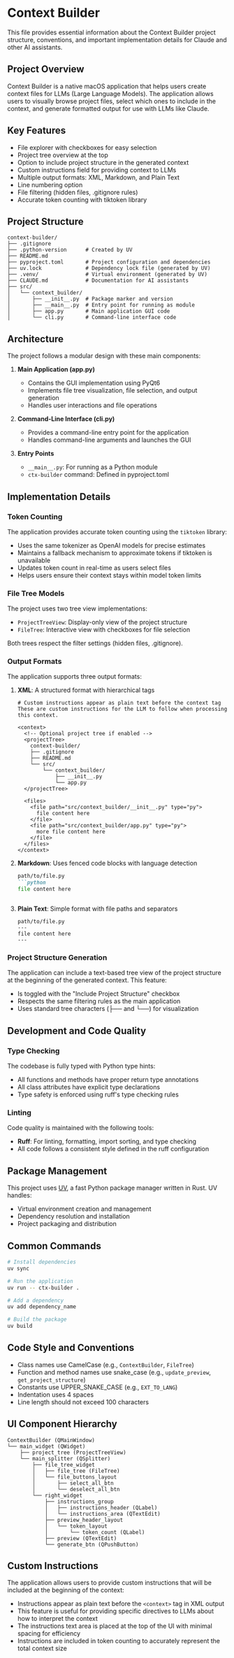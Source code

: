 # Context Builder

This file provides essential information about the Context Builder project structure, conventions, and important implementation details for Claude and other AI assistants.

## Project Overview

Context Builder is a native macOS application that helps users create context files for LLMs (Large Language Models). The application allows users to visually browse project files, select which ones to include in the context, and generate formatted output for use with LLMs like Claude.

## Key Features

- File explorer with checkboxes for easy selection
- Project tree overview at the top
- Option to include project structure in the generated context
- Custom instructions field for providing context to LLMs
- Multiple output formats: XML, Markdown, and Plain Text
- Line numbering option
- File filtering (hidden files, .gitignore rules)
- Accurate token counting with tiktoken library

## Project Structure

```
context-builder/
├── .gitignore
├── .python-version      # Created by UV
├── README.md
├── pyproject.toml       # Project configuration and dependencies
├── uv.lock              # Dependency lock file (generated by UV)
├── .venv/               # Virtual environment (generated by UV)
├── CLAUDE.md            # Documentation for AI assistants
├── src/
│   └── context_builder/
│       ├── __init__.py  # Package marker and version
│       ├── __main__.py  # Entry point for running as module
│       ├── app.py       # Main application GUI code
│       └── cli.py       # Command-line interface code
```

## Architecture

The project follows a modular design with these main components:

1. **Main Application (app.py)**
   - Contains the GUI implementation using PyQt6
   - Implements file tree visualization, file selection, and output generation
   - Handles user interactions and file operations

2. **Command-Line Interface (cli.py)**
   - Provides a command-line entry point for the application
   - Handles command-line arguments and launches the GUI

3. **Entry Points**
   - `__main__.py`: For running as a Python module
   - `ctx-builder` command: Defined in pyproject.toml

## Implementation Details

### Token Counting

The application provides accurate token counting using the `tiktoken` library:
- Uses the same tokenizer as OpenAI models for precise estimates
- Maintains a fallback mechanism to approximate tokens if tiktoken is unavailable
- Updates token count in real-time as users select files
- Helps users ensure their context stays within model token limits

### File Tree Models

The project uses two tree view implementations:
- `ProjectTreeView`: Display-only view of the project structure
- `FileTree`: Interactive view with checkboxes for file selection

Both trees respect the filter settings (hidden files, .gitignore).

### Output Formats

The application supports three output formats:
1. **XML**: A structured format with hierarchical tags
   ```
   # Custom instructions appear as plain text before the context tag
   These are custom instructions for the LLM to follow when processing this context.

   <context>
     <!-- Optional project tree if enabled -->
     <projectTree>
       context-builder/
       ├── .gitignore
       ├── README.md
       └── src/
           └── context_builder/
               ├── __init__.py
               └── app.py
     </projectTree>

     <files>
       <file path="src/context_builder/__init__.py" type="py">
         file content here
       </file>
       <file path="src/context_builder/app.py" type="py">
         more file content here
       </file>
     </files>
   </context>
   ```

2. **Markdown**: Uses fenced code blocks with language detection
   ```markdown
   path/to/file.py
   ```python
   file content here
   ```
   ```

3. **Plain Text**: Simple format with file paths and separators
   ```
   path/to/file.py
   ---
   file content here
   ---
   ```

### Project Structure Generation

The application can include a text-based tree view of the project structure at the beginning of the generated context. This feature:
- Is toggled with the "Include Project Structure" checkbox
- Respects the same filtering rules as the main application
- Uses standard tree characters (├── and └──) for visualization

## Development and Code Quality

### Type Checking

The codebase is fully typed with Python type hints:
- All functions and methods have proper return type annotations
- All class attributes have explicit type declarations
- Type safety is enforced using ruff's type checking rules

### Linting

Code quality is maintained with the following tools:
- **Ruff**: For linting, formatting, import sorting, and type checking
- All code follows a consistent style defined in the ruff configuration

## Package Management

This project uses [UV](https://github.com/astral-sh/uv), a fast Python package manager written in Rust. UV handles:
- Virtual environment creation and management
- Dependency resolution and installation
- Project packaging and distribution

## Common Commands

```bash
# Install dependencies
uv sync

# Run the application
uv run -- ctx-builder .

# Add a dependency
uv add dependency_name

# Build the package
uv build
```

## Code Style and Conventions

- Class names use CamelCase (e.g., `ContextBuilder`, `FileTree`)
- Function and method names use snake_case (e.g., `update_preview`, `get_project_structure`)
- Constants use UPPER_SNAKE_CASE (e.g., `EXT_TO_LANG`)
- Indentation uses 4 spaces
- Line length should not exceed 100 characters

## UI Component Hierarchy

```
ContextBuilder (QMainWindow)
└── main_widget (QWidget)
    ├── project_tree (ProjectTreeView)
    └── main_splitter (QSplitter)
        ├── file_tree_widget
        │   ├── file_tree (FileTree)
        │   └── file_buttons_layout
        │       ├── select_all_btn
        │       └── deselect_all_btn
        └── right_widget
            ├── instructions_group
            │   ├── instructions_header (QLabel)
            │   └── instructions_area (QTextEdit)
            ├── preview_header_layout
            │   └── token_layout
            │       └── token_count (QLabel)
            ├── preview (QTextEdit)
            └── generate_btn (QPushButton)
```

## Custom Instructions

The application allows users to provide custom instructions that will be included at the beginning of the context:

- Instructions appear as plain text before the `<context>` tag in XML output
- This feature is useful for providing specific directives to LLMs about how to interpret the context
- The instructions text area is placed at the top of the UI with minimal spacing for efficiency
- Instructions are included in token counting to accurately represent the total context size
